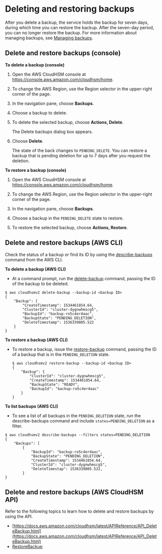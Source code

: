 # Deleting and restoring backups<a name="delete-restore-backup"></a>

 After you delete a backup, the service holds the backup for seven days, during which time you can restore the backup\. After the seven\-day period, you can no longer restore the backup\. For more information about managing backups, see [Managing backups](manage-backups.md)\. 

## Delete and restore backups \(console\)<a name="delete-restore-console"></a>

**To delete a backup \(console\)**

1. Open the AWS CloudHSM console at [https://console\.aws\.amazon\.com/cloudhsm/home](https://console.aws.amazon.com/cloudhsm/home)\.

1. To change the AWS Region, use the Region selector in the upper\-right corner of the page\.

1. In the navigation pane, choose **Backups**\.

1. Choose a backup to delete\.

1. To delete the selected backup, choose **Actions, Delete**\.

   The Delete backups dialog box appears\.

1. Choose **Delete**\.

   The state of the back changes to `PENDING_DELETE`\. You can restore a backup that is pending deletion for up to 7 days after you request the deletion\.

**To restore a backup \(console\)**

1. Open the AWS CloudHSM console at [https://console\.aws\.amazon\.com/cloudhsm/home](https://console.aws.amazon.com/cloudhsm/home)\.

1. To change the AWS Region, use the Region selector in the upper\-right corner of the page\.

1. In the navigation pane, choose **Backups**\.

1. Choose a backup in the `PENDING_DELETE` state to restore\.

1. To restore the selected backup, choose **Actions, Restore**\.

## Delete and restore backups \(AWS CLI\)<a name="delete-cli"></a>

Check the status of a backup or find its ID by using the [describe\-backups](https://docs.aws.amazon.com/cli/latest/reference/cloudhsmv2/describe-backups.html) command from the AWS CLI\.

**To delete a backup \(AWS CLI\)**
+  At a command prompt, run the [delete\-backup](https://docs.aws.amazon.com/cli/latest/reference/cloudhsmv2/delete-backup.html) command, passing the ID of the backup to be deleted\. 

  ```
  $ aws cloudhsmv2 delete-backup --backup-id <backup ID>
  {
      "Backup": {
          "CreateTimestamp": 1534461854.64,
          "ClusterId": "cluster-dygnwhmscg5",
          "BackupId": "backup-ro5c4er4aac",
          "BackupState": "PENDING_DELETION",
          "DeleteTimestamp": 1536339805.522
      }
  }
  ```

**To restore a backup \(AWS CLI\)**
+ To restore a backup, issue the [restore\-backup](https://docs.aws.amazon.com/cli/latest/reference/cloudhsmv2/restore-backup.html) command, passing the ID of a backup that is in the `PENDING_DELETION` state\. 

  ```
  $ aws cloudhsmv2 restore-backup --backup-id <backup ID>
  {
      "Backup": {
          "ClusterId": "cluster-dygnwhmscg5",
          "CreateTimestamp": 1534461854.64,
          "BackupState": "READY",
          "BackupId": "backup-ro5c4er4aac"
      }
  }
  ```

**To list backups \(AWS CLI\)**
+  To see a list of all backups in the `PENDING_DELETION` state, run the describe\-backups command and include `states=PENDING_DELETION` as a filter\. 

  ```
  $ aws cloudhsmv2 describe-backups --filters states=PENDING_DELETION
  {
      "Backups": [
          {
              "BackupId": "backup-ro5c4er4aac",
              "BackupState": "PENDING_DELETION",
              "CreateTimestamp": 1534461854.64,
              "ClusterId": "cluster-dygnwhmscg5",
              "DeleteTimestap": 1536339805.522,
          }
  }
  ```

## Delete and restore backups \(AWS CloudHSM API\)<a name="delete-restore-api"></a>

Refer to the following topics to learn how to delete and restore backups by using the API\.
+  [https://docs.aws.amazon.com/cloudhsm/latest/APIReference/API_DeleteBackup.html](https://docs.aws.amazon.com/cloudhsm/latest/APIReference/API_DeleteBackup.html) 
+ [RestoreBackup](https://docs.aws.amazon.com/cloudhsm/latest/APIReference/API_RestoreBackup.html) 